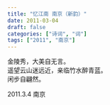 ```yaml
---
title: "忆江南 南京（新韵）"
date: 2011-03-04
draft: false
categories: ["诗词", "词"]
tags: ["2011", "南京"]
---
```


金陵秀，­大美自无言。­  
遥望云山迷远近，­亲临竹水醉青蓝。­  
闲步自翩然。  

2011.3.4 南京  
